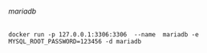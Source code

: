 ###### mariadb
```
docker run -p 127.0.0.1:3306:3306  --name  mariadb -e MYSQL_ROOT_PASSWORD=123456 -d mariadb
```